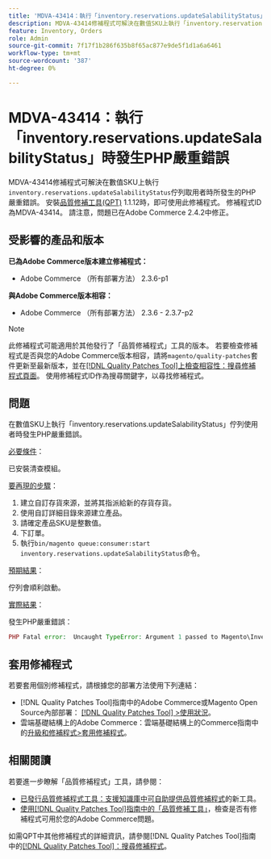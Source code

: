 ```yaml
---
title: 'MDVA-43414：執行「inventory.reservations.updateSalabilityStatus」時發生PHP嚴重錯誤'
description: MDVA-43414修補程式可解決在數值SKU上執行「inventory.reservations.updateSalabilityStatus」佇列使用者時發生的PHP嚴重錯誤。 安裝[Quality Patches Tool (QPT)](https://experienceleague.adobe.com/en/docs/commerce-knowledge-base/kb/announcements/commerce-announcements/magento-quality-patches-released-new-tool-to-self-serve-quality-patches) 1.1.12後，即可使用此修補程式。 修補程式ID為MDVA-43414。 請注意，問題已在Adobe Commerce 2.4.2中修正。
feature: Inventory, Orders
role: Admin
source-git-commit: 7f17f1b286f635b8f65ac877e9de5f1d1a6a6461
workflow-type: tm+mt
source-wordcount: '387'
ht-degree: 0%

---
```


# MDVA-43414：執行「inventory.reservations.updateSalabilityStatus」時發生PHP嚴重錯誤

MDVA-43414修補程式可解決在數值SKU上執行`inventory.reservations.updateSalabilityStatus`佇列取用者時所發生的PHP嚴重錯誤。 安裝[品質修補工具(QPT)](https://experienceleague.adobe.com/en/docs/commerce-knowledge-base/kb/announcements/commerce-announcements/magento-quality-patches-released-new-tool-to-self-serve-quality-patches) 1.1.12時，即可使用此修補程式。 修補程式ID為MDVA-43414。 請注意，問題已在Adobe Commerce 2.4.2中修正。

## 受影響的產品和版本

**已為Adobe Commerce版本建立修補程式：**

* Adobe Commerce （所有部署方法） 2.3.6-p1

**與Adobe Commerce版本相容：**

* Adobe Commerce （所有部署方法） 2.3.6 - 2.3.7-p2

>[!NOTE]
>
>此修補程式可能適用於其他發行了「品質修補程式」工具的版本。 若要檢查修補程式是否與您的Adobe Commerce版本相容，請將`magento/quality-patches`套件更新至最新版本，並在[[!DNL Quality Patches Tool]上檢查相容性：搜尋修補程式頁面](https://experienceleague.adobe.com/en/docs/commerce-knowledge-base/kb/announcements/commerce-announcements/magento-quality-patches-released-new-tool-to-self-serve-quality-patches)。 使用修補程式ID作為搜尋關鍵字，以尋找修補程式。

## 問題

在數值SKU上執行「inventory.reservations.updateSalabilityStatus」佇列使用者時發生PHP嚴重錯誤。

<u>必要條件</u>：

已安裝清查模組。

<u>要再現的步驟</u>：

1. 建立自訂存貨來源，並將其指派給新的存貨存貨。
1. 使用自訂詳細目錄來源建立產品。
1. 請確定產品SKU是整數值。
1. 下訂單。
1. 執行`bin/magento queue:consumer:start inventory.reservations.updateSalabilityStatus`命令。

<u>預期結果</u>：

佇列會順利啟動。

<u>實際結果</u>：

發生PHP嚴重錯誤：

```PHP
PHP Fatal error:  Uncaught TypeError: Argument 1 passed to Magento\InventoryIndexer\Model\Queue\UpdateIndexSalabilityStatus\IndexProcessor::getIndexSalabilityStatus() must be of the type string, int given, called in /vendor/magento/module-inventory-indexer/Model/Queue/UpdateIndexSalabilityStatus/IndexProcessor.php on line 119 and defined in /vendor/magento/module-inventory-indexer/Model/Queue/UpdateIndexSalabilityStatus/IndexProcessor.php:136
```

## 套用修補程式

若要套用個別修補程式，請根據您的部署方法使用下列連結：

* [!DNL Quality Patches Tool]指南中的Adobe Commerce或Magento Open Source內部部署： [[!DNL Quality Patches Tool] >使用狀況](/help/tools/quality-patches-tool/usage.md)。
* 雲端基礎結構上的Adobe Commerce：雲端基礎結構上的Commerce指南中的[升級和修補程式>套用修補程式](https://experienceleague.adobe.com/docs/commerce-cloud-service/user-guide/develop/upgrade/apply-patches.html)。

## 相關閱讀

若要進一步瞭解「品質修補程式」工具，請參閱：

* [已發行品質修補程式工具：支援知識庫中可自助提供品質修補程式](https://experienceleague.adobe.com/en/docs/commerce-knowledge-base/kb/announcements/commerce-announcements/magento-quality-patches-released-new-tool-to-self-serve-quality-patches)的新工具。
* [使用[!DNL Quality Patches Tool]指南中的「品質修補工具」](/help/tools/quality-patches-tool/patches-available-in-qpt/check-patch-for-magento-issue-with-magento-quality-patches.md)，檢查是否有修補程式可用於您的Adobe Commerce問題。

如需QPT中其他修補程式的詳細資訊，請參閱[!DNL Quality Patches Tool]指南中的[[!DNL Quality Patches Tool]：搜尋修補程式](https://experienceleague.adobe.com/tools/commerce-quality-patches/index.html)。
